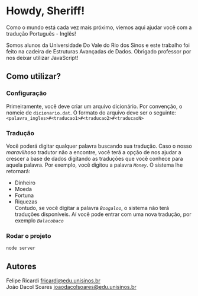 # Howdy, Sheriff!
Como o mundo está cada vez mais próximo, viemos aqui ajudar você com a tradução Português - Inglês!

Somos alunos da Universidade Do Vale do Rio dos Sinos e este trabalho foi feito na cadeira de Estruturas Avançadas de Dados. Obrigado professor por nos deixar utilizar JavaScript!

## Como utilizar?
### Configuração
Primeiramente, você deve criar um arquivo dicionário. Por convenção, o nomeie de `dicionario.dat`. O formato do arquivo deve ser o seguinte:<br>
`<palavra_ingles>#<traducao1>#<traducao2>#<traducaoN>`
### Tradução
Você poderá digitar qualquer palavra buscando sua tradução. Caso o nosso _maravilhoso_ tradutor não a encontre, você terá a opção de nos ajudar a crescer a base de dados digitando as traduções que você conhece para aquela palavra.
Por exemplo, você digitou a palavra *`Money`*.
O sistema lhe retornará:
- Dinheiro
- Moeda
- Fortuna
- Riquezas<br>
Contudo, se você digitar a palavra *`Boogaloo`*, o sistema não terá traduções disponíveis. Aí você pode entrar com uma nova tradução, por exemplo *`Balacobaco`*
### Rodar o projeto
`node server`
## Autores
Felipe Ricardi <fricardi@edu.unisinos.br> <br>
João Dacol Soares <joaodacolsoares@edu.unisinos.br> <br>
